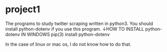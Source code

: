 # project1
The programs to study twitter scraping written in python3.
You should install python-dotenv if you use this program.
↓HOW TO INSTALL python-dotenv IN WINDOWS
pip(3) install python-dotenv

In the case of linux or mac os, I do not know how to do that.